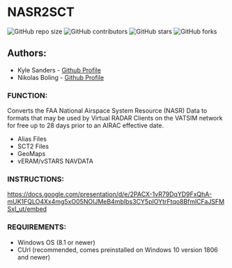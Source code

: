 # NASR2SCT

![GitHub repo size](https://img.shields.io/github/repo-size/Nikolai558/NASR2SCT?style=for-the-badge)
![GitHub contributors](https://img.shields.io/github/contributors/Nikolai558/NASR2SCT?style=for-the-badge)
![GitHub stars](https://img.shields.io/github/stars/Nikolai558/NASR2SCT?style=for-the-badge)
![GitHub forks](https://img.shields.io/github/forks/Nikolai558/NASR2SCT?style=for-the-badge)


## Authors: 
- Kyle Sanders - [Github Profile](https://github.com/KSanders7070)
- Nikolas Boling - [Github Profile](https://github.com/Nikolai558)

### FUNCTION:
Converts the FAA National Airspace System Resource (NASR) Data to formats that may be used by Virtual RADAR Clients on the VATSIM network for free up to 28 days prior to an AIRAC effective date.
- Alias Files
- SCT2 Files
- GeoMaps
- vERAM/vSTARS NAVDATA

### INSTRUCTIONS:
https://docs.google.com/presentation/d/e/2PACX-1vR79DqYD9FxQhA-mUK1FQLO4Xx4mg5xO05NOIJMeB4mbIbs3CY5pIOYtrFtqo8BfmlCFaJSFMSxI_ut/embed

### REQUIREMENTS:
- Windows OS (8.1 or newer)
- CUrl (recommended, comes preinstalled on Windows 10 version 1806 and newer)